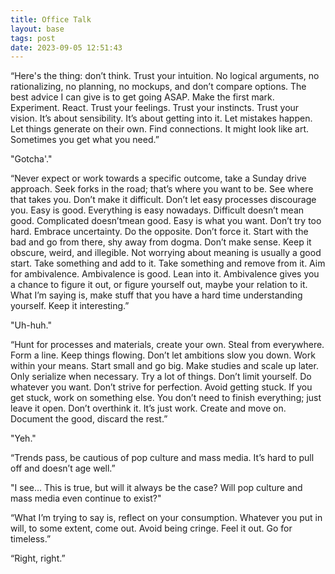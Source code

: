```yaml
---
title: Office Talk
layout: base
tags: post
date: 2023-09-05 12:51:43
---
```


“Here's the thing: don’t think. Trust your intuition. No logical arguments, no rationalizing, no planning, no mockups, and don’t compare options. The best advice I can give is to get going ASAP. Make the first mark. Experiment. React. Trust your feelings. Trust your instincts. Trust your vision. It’s about sensibility. It’s about getting into it. Let mistakes happen. Let things generate on their own. Find connections. It might look like art. Sometimes you get what you need.”

"Gotcha'."

“Never expect or work towards a specific outcome, take a Sunday drive approach. Seek forks in the road; that’s where you want to be. See where that takes you. Don’t make it difficult. Don’t let easy processes discourage you. Easy is good. Everything is easy nowadays. Difficult doesn’t mean good. Complicated doesn’tmean good. Easy is what you want. Don’t try too hard. Embrace uncertainty. Do the opposite. Don’t force it. Start with the bad and go from there, shy away from dogma. Don’t make sense. Keep it obscure, weird, and illegible. Not worrying about meaning is usually a good start. Take something and add to it. Take something and remove from it. Aim for ambivalence. Ambivalence is good. Lean into it. Ambivalence gives you a chance to figure it out, or figure yourself out, maybe your relation to it. What I’m saying is, make stuff that you have a hard time understanding yourself. Keep it interesting.”

"Uh-huh."

“Hunt for processes and materials, create your own. Steal from everywhere. Form a line. Keep things flowing. Don’t let ambitions slow you down. Work within your means. Start small and go big. Make studies and scale up later. Only serialize when necessary. Try a lot of things. Don’t limit yourself. Do whatever you want. Don’t strive for perfection. Avoid getting stuck. If you get stuck, work on something else. You don’t need to finish everything; just leave it open. Don’t overthink it. It’s just work. Create and move on. Document the good, discard the rest.”

"Yeh."

“Trends pass, be cautious of pop culture and mass media. It’s hard to pull off and doesn’t age well.”

"I see... This is true, but will it always be the case? Will pop culture and mass media even continue to exist?"

“What I’m trying to say is, reflect on your consumption. Whatever you put in will, to some extent, come out. Avoid being cringe. Feel it out. Go for timeless.”

“Right, right.”